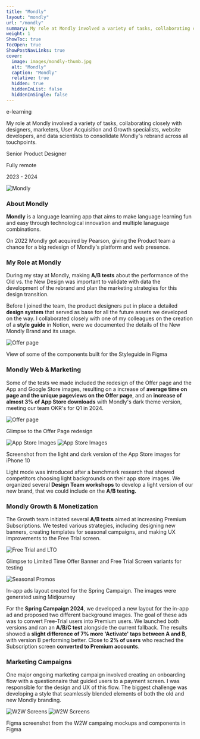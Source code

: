 ```yaml
---
title: "Mondly"
layout: "mondly"
url: "/mondly"
summary: My role at Mondly involved a variety of tasks, collaborating closely with designers, marketers, User Acquisition and Growth specialists, website developers, and data scientists to consolidate Mondly's rebrand across all touchpoints.
weight: 1
ShowToc: true
TocOpen: true
ShowPostNavLinks: true
cover:
  image: images/mondly-thumb.jpg
  alt: "Mondly"
  caption: "Mondly"
  relative: true
  hidden: true
  hiddenInList: false
  hiddenInSingle: false
---
```


<div class="intro-info">

<span class="tag blue text-blue">e-learning</span>

<p class="intro-description">My role at Mondly involved a variety of tasks, collaborating closely with designers, marketers, User Acquisition and Growth specialists, website developers, and data scientists to consolidate Mondly's rebrand across all touchpoints.</p>

  <div class="intro-details-wrapper">
      <p class="intro-details no-margin-bottom"><span class="fi" style="background-image: url(images/mouse.svg)"></span> Senior Product Designer</p>
      <p class="intro-details no-margin-bottom"><span class="fi" style="background-image: url(images/globe.svg)"></span> Fully remote</p>
      <p class="intro-details no-margin-bottom"><span class="fi" style="background-image: url(images/calendar.svg)"></span>  2023 - 2024</p>
  </div>
</div>

![Mondly](images/mondly-intro.jpg)

### About Mondly

**Mondly** is a language learning app that aims to make language learning fun and easy through technological innovation and multiple lanaguage combinations.

On 2022 Mondly got acquired by Pearson, giving the Product team a chance for a big redesign of Mondly's platform and web presence.

### My Role at Mondly

During my stay at Mondly, making **A/B tests** about the performance of the Old vs. the New Design was important to validate with data the development of the rebrand and plan the marketing strategies for this design transition.

Before I joined the team, the product designers put in place a detailed **design system** that served as base for all the future assets we developed on the way. I collaborated closely with one of my colleagues on the creation of a **style guide** in Notion, were we documented the details of the New Mondly Brand and its usage.

![Offer page](images/styleguide-components.png)

<p class="photo-footnote">View of some of the components built for the Styleguide in Figma</p>

### Mondly Web & Marketing

Some of the tests we made included the redesign of the Offer page and the App and Google Store images, resulting on a increase of **average time on page and the unique pageviews on the Offer page**, and an **increase of almost 3% of App Store downloads** with Mondly's dark theme version, meeting our team OKR's for Q1 in 2024.

![Offer page](images/mondly-offer-page.png)

<p class="photo-footnote">Glimpse to the Offer Page redesign</p>

![App Store Images](images/app-store-images-dark.png)
![App Store Images](images/app-store-images-light.png)

<p class="photo-footnote">Screenshot from the light and dark version of the App Store images for iPhone 10</p>

<div class="box-notes yellow">
  Light mode was introduced after a benchmark research that showed competitors choosing light backgrounds on their app store images. We organized several <strong>Design Team workshops</strong> to develop a light version of our new brand, that we could include on the <strong>A/B testing.</strong>
</div>

### Mondly Growth & Monetization

The Growth team initiated several **A/B tests** aimed at increasing Premium Subscriptions. We tested various strategies, including designing new banners, creating templates for seasonal campaigns, and making UX improvements to the Free Trial screen.

![Free Trial and LTO](images/mondly-growth.png)

<p class="photo-footnote">Glimpse to Limited Time Offer Banner and Free Trial Screen variants for testing</p>

![Seasonal Promos](images/seasonal-campaigns.png)

<p class="photo-footnote">In-app ads layout created for the Spring Campaign. The images were generated using Midjourney</p>

For the **Spring Campaign 2024**, we developed a new layout for the in-app ad and proposed two different background images. The goal of these ads was to convert Free-Trial users into Premium users. We launched both versions and ran an **A/B/C test** alongside the current fallback. The results showed a **slight difference of 7% more 'Activate' taps between A and B**, with version B performing better. Close to **2% of users** who reached the Subscription screen **converted to Premium accounts**.

### Marketing Campaigns

One major ongoing marketing campaign involved creating an onboarding flow with a questionnaire that guided users to a payment screen. I was responsible for the design and UX of this flow. The biggest challenge was developing a style that seamlessly blended elements of both the old and new Mondly branding.

![W2W Screens](images/w2w-screens.png)
![W2W Screens](images/w2w-components.png)

<p class="photo-footnote">Figma screenshot from the W2W campaing mockups and components in Figma</p>
